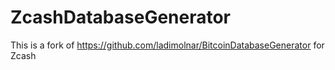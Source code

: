 # ZcashDatabaseGenerator 

This is a fork of https://github.com/ladimolnar/BitcoinDatabaseGenerator for Zcash



